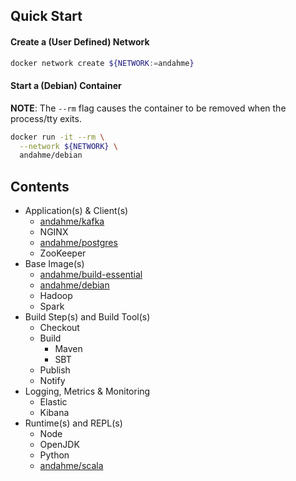 ## Quick Start

#### Create a (User Defined) Network
```bash
docker network create ${NETWORK:=andahme}
```

#### Start a (Debian) Container
**NOTE**: The `--rm` flag causes the container to be removed when the process/tty exits.
```bash
docker run -it --rm \
  --network ${NETWORK} \
  andahme/debian
```


## Contents
* Application(s) & Client(s)
    * [andahme/kafka](https://github.com/andahme/dockerfiles/blob/release/kafka/kafka/README.md)
    * NGINX
    * [andahme/postgres](https://github.com/andahme/dockerfiles/blob/release/postgres/README.md)
    * ZooKeeper
* Base Image(s)
    * [andahme/build-essential](https://github.com/andahme/dockerfiles/blob/release/build-essential/build-essential/README.md)
    * [andahme/debian](https://github.com/andahme/dockerfiles/blob/release/debian/debian/README.md)
    * Hadoop
    * Spark
* Build Step(s) and Build Tool(s)
    * Checkout
    * Build
        * Maven
        * SBT
    * Publish
    * Notify
* Logging, Metrics & Monitoring
    * Elastic
    * Kibana
* Runtime(s) and REPL(s)
    * Node
    * OpenJDK
    * Python
    * [andahme/scala](https://github.com/andahme/dockerfiles/blob/release/scala/scala/README.md)
